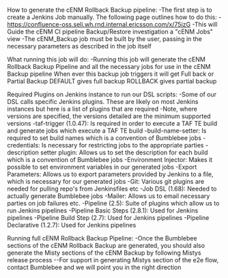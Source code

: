 How to generate the cENM Rollback Backup pipeline:
-The first step is to create a Jenkins Job manually. The following page outlines how to do this:
  -https://confluence-oss.seli.wh.rnd.internal.ericsson.com/x/75izG
-This will Guide the cENM CI pipeline Backup/Restore investigation a "cENM Jobs" view
-The cENM_Backup job must be built by the user, passing in the necessary parameters as described in the job itself

What running this job will do:
-Running this job will generate the cENM Rollback Backup Pipeline and all the necessary jobs for use in the cENM  Backup pipeline
When ever this backup job triggers it will get Full back or Partial Backup
DEFAULT gives full backup
ROLLBACK gives partial backup

Required Plugins on Jenkins instance to run our DSL scripts:
-Some of our DSL calls specific Jenkins plugins. These are likely on most Jenkins instances but here is a list of plugins that are required
-Note, where versions are specified, the versions detailed are the minimum supported versions
  -taf-trigger (1.0.47): Is required in order to execute a TAF TE build and generate jobs which execute a TAF TE build
  -build-name-setter: Is required to set build names which is a convention of Bumblebee jobs
  -credentials: Is necessary for restricting jobs to the appropriate parties
  -description setter plugin: Allows us to set the description for each build which is a convention of Bumblebee jobs
  -Environment Injector: Makes it possible to set environment variables in our generated jobs
  -Export Parameters: Allows us to export parameters provided by Jenkins to a file, which is necessary for our generated jobs
  -Git: Various git plugins are needed for pulling repo's from Jenkinsfiles etc
  -Job DSL (1.68): Needed to actually generate Bumblebee jobs
  -Mailer: Allows us to email necessary parties on job failures etc.
  -Pipeline (2.5): Suite of plugins which allow us to run Jenkins pipelines
  -Pipeline Basic Steps (2.8.1): Used for Jenkins pipelines
  -Pipeline Build Step (2.7): Used for Jenkins pipelines
  -Pipeline Declarative (1.2.7): Used for Jenkins pipelines

Running full cENM Rollback Backup Pipeline:
-Once the Bumblebee sections of the cENM Rollback Backup are generated, you should also generate the Misty sections of the cENM Backup by following Mistys release process
--For support in generating Mistys section of the e2e flow, contact Bumblebee and we will point you in the right direction